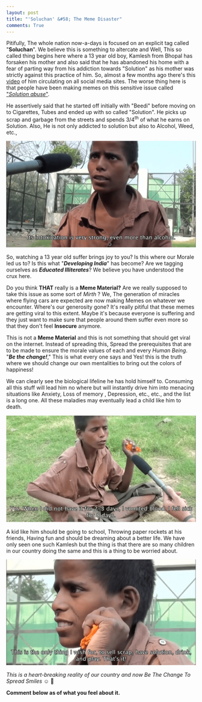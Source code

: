 ```yaml
---
layout: post
title: "'Soluchan' &#58; The Meme Disaster"
comments: True
---
```

Pitifully, The whole nation now-a-days is focused on an explicit tag called "**Soluchan**". We believe this is something to altercate and Well, This so called thing begins here where a 13 year old boy, Kamlesh from Bhopal has forsaken his mother and also said that he has abandoned his home with a fear of parting way from his addiction towards "Solution" as his mother was strictly against this practice of him. So, almost a few months ago there's this [video](https://www.youtube.com/watch?v=kF3a0P1uRfk) of him circulating on all social media sites. The worse thing here is that people have been making memes on this sensitive issue called ["*Solution abuse*"](https://www.forbes.com/sites/daviddisalvo/2012/08/02/the-childhood-drug-abuse-epidemic-no-one-is-talking-about/#23c3b4c636bf "Harsh reality of solution abuse").


 He assertively said that he started off initially with "Beedi" before moving on to Cigarettes, Tubes and ended up with so called "Solution". He picks up scrap and garbage from the streets and spends 3/4<sup>th</sup> of what he earns on Solution. Also, He is not only addicted to solution but also to Alcohol, Weed, etc.,
 
 ![kamlesh1](/Assets/kamlesh1.png)


So, watching a 13 year old suffer brings joy to you? Is this where our Morale led us to? Is this what "***Developing India***" has become? Are we tagging ourselves as ***Educated Illiterates***?
We believe you have understood the crux here.

Do you think **THAT** really is a **Meme Material?** Are we really supposed to take this issue as some sort of _Mirth_ ? We, The generation of miracles where flying cars are expected are now making Memes on whatever we encounter. Where's our generosity gone? It's really pitiful that these memes are getting viral to this extent. Maybe it's because everyone is suffering and they just want to make sure that people around them suffer even more so that they don't feel **Insecure** anymore.
 
This is not a **Meme Material** and this is not something that should get viral on the internet. Instead of spreading this, Spread the prerequisites that are to be made to ensure the morale values of each and every *Human Being*. "**_Be the change!_**," This is what every one says and Yes! this is the truth where we should change our own mentalities to bring out the colors of happiness!


We can clearly see the biological lifeline he has hold himself to. Consuming all this stuff will lead him no where but will instantly drive him into menacing situations like Anxiety, Loss of memory , Depression, etc., etc., and the list is a long one. All these maladies may eventually lead a child like him to death.


![kamlesh2](/Assets/kamlesh5.png)


A kid like him should be going to school, Throwing paper rockets at his friends, Having fun and should be dreaming about a better life. We have only seen one such Kamlesh but the thing is that there are so many children in our country doing the same and this is a thing to be worried about.


![kamlesh3](/Assets/kamlesh3.png)


*This is a heart-breaking reality of our country and now Be The Change To Spread Smiles* :relaxed: :yellow_heart:

**Comment below as of what you feel about it.**

